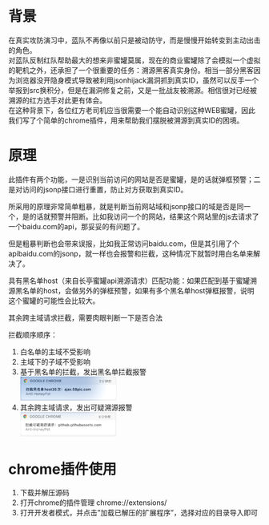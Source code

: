 # 背景
在真实攻防演习中，蓝队不再像以前只是被动防守，而是慢慢开始转变到主动出击的角色。  
对蓝队反制红队帮助最大的想来非蜜罐莫属，现在的商业蜜罐除了会模拟一个虚拟的靶机之外，还承担了一个很重要的任务：溯源黑客真实身份。相当一部分黑客因为浏览器没开隐身模式导致被利用jsonhijack漏洞抓到真实ID，虽然可以反手一个举报到src换积分，但是在漏洞修复之前，又是一批战友被溯源。相信很对已经被溯源的红方选手对此更有体会。  
在这种背景下，各位红方老司机应当很需要一个能自动识别这种WEB蜜罐，因此我们写了个简单的chrome插件，用来帮助我们摆脱被溯源到真实ID的困境。

# 原理
此插件有两个功能，一是识别当前访问的网站是否是蜜罐，是的话就弹框预警；二是对访问的jsonp接口进行重置，防止对方获取到真实ID。  

所采用的原理非常简单粗暴，就是判断当前网站域和jsonp接口的域是否是同一个，是的话就预警并阻断。比如我访问一个[](http://1.2.3.4/)的网站，结果这个网站里的js去请求了一个baidu.com的api，那妥妥的有问题了。

但是粗暴判断也会带来误报，比如我正常访问baidu.com，但是其引用了个apibaidu.com的jsonp，就一样也会报警和拦截，这种情况下就暂时用白名单来解决了。

具有黑名单host（来自长亭蜜罐api溯源请求）匹配功能：如果匹配到基于蜜罐溯源黑名单的host，会做另外的弹框预警，如果有多个黑名单host弹框报警，说明这个蜜罐的可能性会比较大。

其余跨主域请求拦截，需要肉眼判断一下是否合法

拦截顺序顺序：
1. 白名单的主域不受影响
1. 主域下的子域不受影响
2. 基于黑名单的拦截，发出黑名单拦截报警  
    <img width="40%" height="40%" src="./img/黑名单请求.png"/>
3. 其余跨主域请求，发出可疑溯源报警  
    <img width="40%" height="40%" src="./img/可疑溯源请求.png"/>  

# chrome插件使用
1. 下载并解压源码  
2. 打开chrome的插件管理 chrome://extensions/  
3. 打开开发者模式，并点击”加载已解压的扩展程序”，选择对应的目录导入即可  
